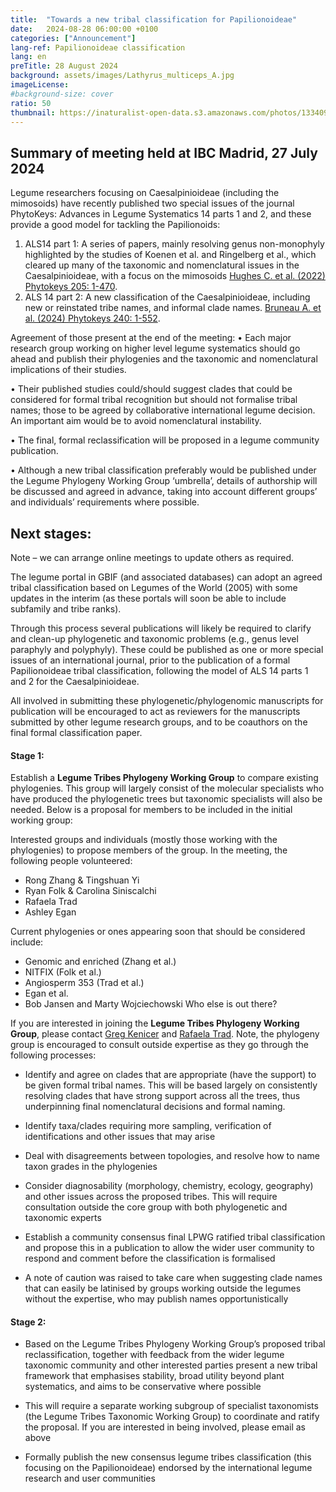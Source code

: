 ```yaml
---
title:  "Towards a new tribal classification for Papilionoideae"
date:   2024-08-28 06:00:00 +0100
categories: ["Announcement"]
lang-ref: Papilionoideae classification
lang: en
preTitle: 28 August 2024
background: assets/images/Lathyrus_multiceps_A.jpg
imageLicense: 
#background-size: cover
ratio: 50
thumbnail: https://inaturalist-open-data.s3.amazonaws.com/photos/133409879/original.jpg
---
```


## Summary of meeting held at IBC Madrid, 27 July 2024

Legume researchers focusing on Caesalpinioideae (including the mimosoids) have recently published two special issues of the journal PhytoKeys: Advances in Legume Systematics 14 parts 1 and 2, and these provide a good model for tackling the Papilionoids:
1.	ALS14 part 1: A series of papers, mainly resolving genus non-monophyly highlighted by the studies of Koenen et al. and Ringelberg et al., which cleared up many of the taxonomic and nomenclatural issues in the Caesalpinioideae, with a focus on the mimosoids [Hughes C. et al. (2022) Phytokeys 205: 1-470](https://phytokeys.pensoft.net/issue/3247/).
2.	ALS 14 part 2: A new classification of the Caesalpinioideae, including new or reinstated tribe names, and informal clade names. [Bruneau A. et al. (2024) Phytokeys 240: 1-552](https://phytokeys.pensoft.net/article/101716/).

Agreement of those present at the end of the meeting:
•	Each major research group working on higher level legume systematics should go ahead and publish their phylogenies and the taxonomic and nomenclatural implications of their studies.

•	Their published studies could/should suggest clades that could be considered for formal tribal recognition but should not formalise tribal names; those to be agreed by collaborative international legume decision. An important aim would be to avoid nomenclatural instability. 

•	The final, formal reclassification will be proposed in a legume community publication.

•	Although a new tribal classification preferably would be published under the Legume Phylogeny Working Group ‘umbrella’, details of authorship will be discussed and agreed in advance, taking into account different groups’ and individuals’ requirements where possible. 

## Next stages:
Note – we can arrange online meetings to update others as required.

The legume portal in GBIF (and associated databases) can adopt an agreed tribal classification based on Legumes of the World (2005) with some updates in the interim (as these portals will soon be able to include subfamily and tribe ranks). 

Through this process several publications will likely be required to clarify and clean-up phylogenetic and taxonomic problems (e.g., genus level paraphyly and polyphyly). These could be published as one or more special issues of an international journal, prior to the publication of a formal Papilionoideae tribal classification, following the model of ALS 14 parts 1 and 2 for the Caesalpinioideae.

All involved in submitting these phylogenetic/phylogenomic manuscripts for publication will be encouraged to act as reviewers for the manuscripts submitted by other legume research groups, and to be coauthors on the final formal classification paper.

#### Stage 1:
Establish a **Legume Tribes Phylogeny Working Group** to compare existing phylogenies. This group will largely consist of the molecular specialists who have produced the phylogenetic trees but taxonomic specialists will also be needed. Below is a proposal for members to be included in the initial working group:

Interested groups and individuals (mostly those working with the phylogenies) to propose members of the group. In the meeting, the following people volunteered:
-	Rong Zhang & Tingshuan Yi
-	Ryan Folk & Carolina Siniscalchi
- Rafaela Trad
- Ashley Egan

Current phylogenies or ones appearing soon that should be considered include:
- Genomic and enriched (Zhang et al.)
- NITFIX (Folk et al.)
- Angiosperm 353 (Trad et al.)
-	Egan et al. 
- Bob Jansen and Marty Wojciechowski
Who else is out there?

If you are interested in joining the **Legume Tribes Phylogeny Working Group**, please contact [Greg Kenicer](mailto:gkenicer@rbge.org.uk) and [Rafaela Trad](mailto:rtrad@rbge.org.uk).
Note, the phylogeny group is encouraged to consult outside expertise as they go through the following processes:

- Identify and agree on clades that are appropriate (have the support) to be given formal tribal names. This will be based largely on consistently resolving clades that have strong support across all the trees, thus underpinning final nomenclatural decisions and formal naming. 

- Identify taxa/clades requiring more sampling, verification of identifications and other issues that may arise 

- Deal with disagreements between topologies, and resolve how to name taxon grades in the phylogenies 

- Consider diagnosability (morphology, chemistry, ecology, geography) and other issues across the proposed tribes. This will require consultation outside the core group with both phylogenetic and taxonomic experts

- Establish a community consensus final LPWG ratified tribal classification and propose this in a publication to allow the wider user community to respond and comment before the classification is formalised

- A note of caution was raised to take care when suggesting clade names that can easily be latinised by groups working outside the legumes without the expertise, who may publish names opportunistically

#### Stage 2:
- Based on the Legume Tribes Phylogeny Working Group’s proposed tribal reclassification, together with feedback from the wider legume taxonomic community and other interested parties present a new tribal framework that emphasises stability, broad utility beyond plant systematics, and aims to be conservative where possible

- This will require a separate working subgroup of specialist taxonomists (the Legume Tribes Taxonomic Working Group) to coordinate and ratify the proposal. If you are interested in being involved, please email as above
 
- Formally publish the new consensus legume tribes classification (this focusing on the Papilionoideae) endorsed by the international legume research and user communities


